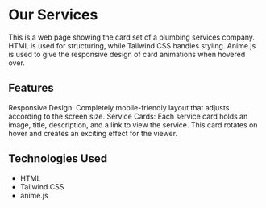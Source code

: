 # Our Services

This is a web page showing the card set of a plumbing services company. HTML is used for structuring, while Tailwind CSS handles styling. Anime.js is used to give the responsive design of card animations when hovered over.

## Features


Responsive Design: Completely mobile-friendly layout that adjusts according to the screen size.
Service Cards: Each service card holds an image, title, description, and a link to view the service.
This card rotates on hover and creates an exciting effect for the viewer.

## Technologies Used

- HTML
- Tailwind CSS
- anime.js

